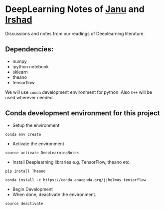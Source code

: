 # DeepLearning Notes of [Janu](https://github.com/Jverma) and [Irshad](https://github.com/creativeishu)

Discussions and notes from our readings of Deeplearning literature. 


## Dependencies:
- numpy
- ipython notebook
- sklearn
- theano
- tensorflow

We will use ```conda``` development environment for python. Also ```C++``` will be used wherever needed. 




## Conda development environment for this project

- Setup the environment
```
conda env create
```
- Activate the environment
```
source activate DeepLearningNotes
```
- Install Deeplearning libraries e.g. TensorFlow, theano etc.
```
pip install Theano
```
```
conda install -c https://conda.anaconda.org/jjhelmus tensorflow
```
- Begin Development
- When done, deactivate the environment.
```
source deactivate
```

